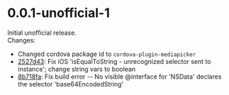 # 0.0.1-unofficial-1

Initial unofficial release.  
Changes:

 *  Changed cordova package id to ``cordova-plugin-mediapicker``
 *  [2527d43](https://github.com/TanaseButcaru/cordova-plugin-mediapicker/commit/2527d43ab66349109b20e13733e5c225d237deba): Fix iOS 'isEqualToString - unrecognized selector sent to instance'; change string vars to boolean
 *  [8b718fa](https://github.com/TanaseButcaru/cordova-plugin-mediapicker/commit/8b718fa205535c4619b334852a5672f7c7ca1828): Fix build error -- No visible @interface for 'NSData' declares the selector 'base64EncodedString'